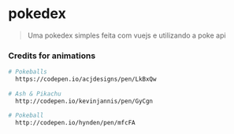 # pokedex

> Uma pokedex simples feita com vuejs e utilizando a poke api

### Credits for animations
``` bash
# Pokeballs
  https://codepen.io/acjdesigns/pen/LkBxQw
  
# Ash & Pikachu
  http://codepen.io/kevinjannis/pen/GyCgn
  
# Pokeball
  http://codepen.io/hynden/pen/mfcFA
```
